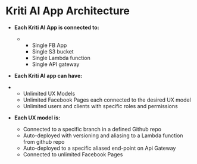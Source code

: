 # Kriti AI App Architecture

* **Each Kriti AI App is connected to:**

  * * Single FB App
    * Single S3 bucket
    * Single Lambda function
    * Single API gateway

* **Each Kriti AI app can have:**
* * Unlimited UX Models
  * Unlimited Facebook Pages each connected to the desired UX model
  * Unlimited users and clients with specific roles and permissions
* **Each UX model is:**

  * Connected to a specific branch in a defined Github repo
  * Auto-deployed with versioning and aliasing to a Lambda function from github repo
  * Auto-deployed to a specific aliased end-point on Api Gateway
  * Connected to unlimited Facebook Pages




